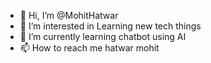 - 👋 Hi, I’m @MohitHatwar
- 👀 I’m interested in Learning new tech things
- 🌱 I’m currently learning chatbot using AI
- 📫 How to reach me hatwar mohit

<!---
MohitHatwar/MohitHatwar is a ✨ special ✨ repository because its `README.md` (this file) appears on your GitHub profile.
You can click the Preview link to take a look at your changes.
--->
